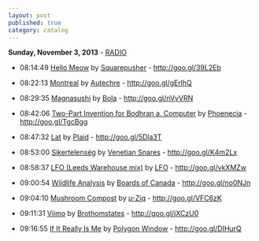 ```yaml
---
layout: post
published: true
category: catalog
---
```


**Sunday, November  3, 2013** - [RADIO](/2013/11/03/autechre-radio)

*   08:14:49  [Hello Meow](http://goo.gl/ajxGph) by [Squarepusher](http://www.last.fm/music/Squarepusher) - http://goo.gl/39L2Eb

*   08:22:13  [Montreal](http://goo.gl/JM4mmt) by [Autechre](http://www.last.fm/music/Autechre) - http://goo.gl/gErlhQ

*   08:29:35  [Magnasushi](http://goo.gl/7t4DqA) by [Bola](http://www.last.fm/music/Bola) - http://goo.gl/nVvVRN

*   08:42:06  [Two-Part Invention for Bodhran a. Computer](http://goo.gl/xrLRv1) by [Phoenecia](http://www.last.fm/music/Phoenecia) - http://goo.gl/TgcBgg

*   08:47:32  [Lat](http://goo.gl/JMdNK9) by [Plaid](http://www.last.fm/music/Plaid) - http://goo.gl/5Dla3T

*   08:53:00  [Sikertelenség](http://goo.gl/daplCK) by [Venetian Snares](http://www.last.fm/music/Venetian+Snares) - http://goo.gl/K4m2Lx

*   08:58:37  [LFO (Leeds Warehouse mix)](http://goo.gl/tBzVVA) by [LFO](http://www.last.fm/music/LFO) - http://goo.gl/vkXMZw

*   09:00:54  [Wildlife Analysis](http://goo.gl/hu5T7F) by [Boards of Canada](http://www.last.fm/music/Boards+of+Canada) - http://goo.gl/no0NJn

*   09:04:10  [Mushroom Compost](http://goo.gl/ubX5sF) by [µ-Ziq](http://www.last.fm/music/µ-Ziq) - http://goo.gl/VFC6zK

*   09:11:31  [Viimo](http://goo.gl/OxuuYb) by [Brothomstates](http://www.last.fm/music/Brothomstates) - http://goo.gl/jXCzU0

*   09:16:55  [If It Really Is Me](http://goo.gl/S4bTPZ) by [Polygon Window](http://www.last.fm/music/Polygon+Window) - http://goo.gl/DIHurQ

